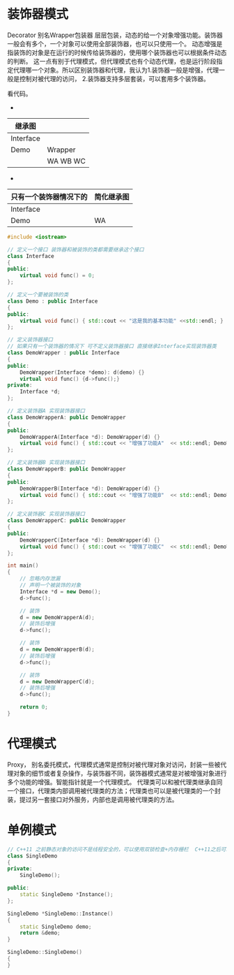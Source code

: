 # 装饰器模式
Decorator 别名Wrapper包装器
层层包装，动态的给一个对象增强功能。装饰器一般会有多个，一个对象可以使用全部装饰器，也可以只使用一个。
动态增强是指装饰的对象是在运行的时候传给装饰器的，使用哪个装饰器也可以根据条件动态的判断。
这一点有别于代理模式，但代理模式也有个动态代理，也是运行阶段指定代理哪一个对象。所以区别装饰器和代理，我认为1.装饰器一般是增强，代理一般是控制对被代理的访问， 2.装饰器支持多层套装，可以套用多个装饰器。

看代码。

-
|继承图 |       |   
| ---- | ----  | 
|Interface|    | 
|Demo  |Wrapper| 
|      |WA WB WC|

-
|只有一个装饰器情况下的|简化继承图|   
| ---- | ----  | 
|Interface|    | 
|Demo  |WA| 

``` c++
#include <iostream>

// 定义一个接口 装饰器和被装饰的类都需要继承这个接口
class Interface
{
public:
	virtual void func() = 0;
};

// 定义一个要被装饰的类
class Demo : public Interface
{
public:
	virtual void func() { std::cout << "这是我的基本功能" <<std::endl; }
};

// 定义装饰器接口
// 如果只有一个装饰器的情况下 可不定义装饰器接口 直接继承Interface实现装饰器类
class DemoWrapper : public Interface
{
public:
	DemoWrapper(Interface *demo): d(demo) {}
	virtual void func() {d->func();}
private:
	Interface *d;
};

// 定义装饰器A 实现装饰器接口
class DemoWrapperA: public DemoWrapper
{
public:
	DemoWrapperA(Interface *d): DemoWrapper(d) {}
	virtual void func() { std::cout << "增强了功能A"  << std::endl; DemoWrapper::func();  }
};

// 定义装饰器B 实现装饰器接口
class DemoWrapperB: public DemoWrapper
{
public:
	DemoWrapperB(Interface *d): DemoWrapper(d) {}
	virtual void func() { std::cout << "增强了功能B"  << std::endl; DemoWrapper::func();  }
};

// 定义装饰器C 实现装饰器接口
class DemoWrapperC: public DemoWrapper
{
public:
	DemoWrapperC(Interface *d): DemoWrapper(d) {}
	virtual void func() { std::cout << "增强了功能C"  << std::endl; DemoWrapper::func();  }
};

int main()
{
	// 忽略内存泄漏
	// 声明一个被装饰的对象
	Interface *d = new Demo();
	d->func();

	// 装饰
	d = new DemoWrapperA(d);
	// 装饰后增强
	d->func();

	// 装饰
	d = new DemoWrapperB(d);
	// 装饰后增强
	d->func();

	// 装饰
	d = new DemoWrapperC(d);
	// 装饰后增强
	d->func();

	return 0;
}
```

# 代理模式
Proxy， 别名委托模式，代理模式通常是控制对被代理对象对访问，封装一些被代理对象的细节或者复杂操作，与装饰器不同，装饰器模式通常是对被增强对象进行多个功能的增强。智能指针就是一个代理模式。
代理类可以和被代理类继承自同一个接口，代理类内部调用被代理类的方法；代理类也可以是被代理类的一个封装，提过另一套接口对外服务，内部也是调用被代理类的方法。

# 单例模式
``` c++
// C++11 之前静态对象的访问不是线程安全的，可以使用双锁检查+内存栅栏  C++11之后可以使用这种方式 保证线程安全
class SingleDemo
{
private:
	SingleDemo();

public:
	static SingleDemo *Instance();
};

SingleDemo *SingleDemo::Instance()
{
    static SingleDemo demo;
    return &demo;
}

SingleDemo::SingleDemo()
{
}

```